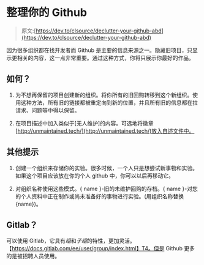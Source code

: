 # 整理你的 Github

> 原文:[https://dev.to/clsource/declutter-your-github-abd](https://dev.to/clsource/declutter-your-github-abd)

因为很多组织都在找开发者而 Github 是主要的信息来源之一。隐藏旧项目，只显示更相关的内容，这一点非常重要。通过这种方式，你将只展示你最好的作品。

## [](#how)如何？

1.  为不想再保留的项目创建新的组织。将你所有的旧回购转移到这个新组织。使用这种方法，所有旧的链接都被重定向到新的位置，并且所有旧的信息都在拉请求、问题等中得以保留。

2.  在项目描述中加入类似于[无人维护]的内容。可选地将徽章[http://unmaintained.tech/](http://unmaintained.tech/)放入自述文件中。

## [](#other-tips)其他提示

1.  创建一个组织来存储你的实验。很多时候，一个人只是想尝试新事物和实验。如果这个项目应该放在你的个人 github 中，你可以以后再移动它。

2.  对组织名称使用这些模式。{ name }-旧的未维护回购的存档。{ name }-对您的个人资料中正在制作或尚未准备好的事物进行实验。(用组织名称替换{name})。

## [](#gitlab)Gitlab？

可以使用 Gitlab，它具有*组*和*子组*的特性，更加灵活。【https://docs.gitlab.com/ee/user/group/index.html】T4。但是 Github 更多的是被招聘人员使用。